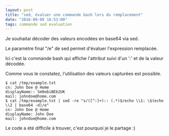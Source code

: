 ```yaml
---
layout: post
title: "sed, évaluer une commande bash lors du remplacement"
date: "2016-09-09 16:53:00"
tags: commande sed evaluation
---
```

Je souhaitai décoder des valeurs encodées en base64 via sed.

Le paramètre final "/e" de sed permet d'évaluer l'expression remplacée.

Ici c'est la commande bash qui affiche l'attribut suivi d'un ':' et de la valeur décodée.

Comme vous le constatez, l'utilisation des valeurs capturées est possible.


```
$ cat /tmp/example.txt 
cn: John Doe @ Home
displayName:: Sm9obiBEb2UK
mail: johndoe@home.com
$ cat /tmp/example.txt | sed -re "s/([^:]+):: (.*)$/echo \\1: \$(echo \\2 | base64 -d)/e"
cn: John Doe @ Home
displayName: John Doe
mail: johndoe@home.com
```

Le code a été difficile à trouver, c'est pourquoi je le partage :)
